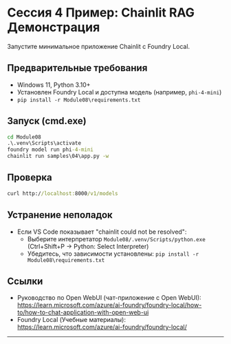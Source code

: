 <!--
CO_OP_TRANSLATOR_METADATA:
{
  "original_hash": "f9e55b8feba71ce09355b66e3a25b6ff",
  "translation_date": "2025-09-22T14:26:07+00:00",
  "source_file": "Module08/samples/04/README.md",
  "language_code": "ru"
}
-->
# Сессия 4 Пример: Chainlit RAG Демонстрация

Запустите минимальное приложение Chainlit с Foundry Local.

## Предварительные требования
- Windows 11, Python 3.10+
- Установлен Foundry Local и доступна модель (например, `phi-4-mini`)
- `pip install -r Module08\requirements.txt`

## Запуск (cmd.exe)
```cmd
cd Module08
.\.venv\Scripts\activate
foundry model run phi-4-mini
chainlit run samples\04\app.py -w
```

## Проверка
```cmd
curl http://localhost:8000/v1/models
```

## Устранение неполадок
- Если VS Code показывает "chainlit could not be resolved":
	- Выберите интерпретатор `Module08/.venv/Scripts/python.exe` (Ctrl+Shift+P → Python: Select Interpreter)
	- Убедитесь, что зависимости установлены: `pip install -r Module08\requirements.txt`

## Ссылки
- Руководство по Open WebUI (чат-приложение с Open WebUI): https://learn.microsoft.com/azure/ai-foundry/foundry-local/how-to/how-to-chat-application-with-open-web-ui
- Foundry Local (Учебные материалы): https://learn.microsoft.com/azure/ai-foundry/foundry-local/

---

